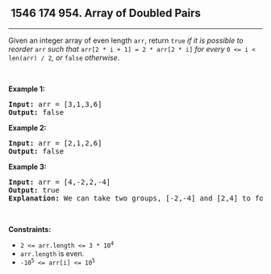 <h2> 1546 174
954. Array of Doubled Pairs</h2><hr><div><p>Given an integer array of even length <code>arr</code>, return <code>true</code><em> if it is possible to reorder </em><code>arr</code><em> such that </em><code>arr[2 * i + 1] = 2 * arr[2 * i]</code><em> for every </em><code>0 &lt;= i &lt; len(arr) / 2</code><em>, or </em><code>false</code><em> otherwise</em>.</p>

<p>&nbsp;</p>
<p><strong class="example">Example 1:</strong></p>

<pre><strong>Input:</strong> arr = [3,1,3,6]
<strong>Output:</strong> false
</pre>

<p><strong class="example">Example 2:</strong></p>

<pre><strong>Input:</strong> arr = [2,1,2,6]
<strong>Output:</strong> false
</pre>

<p><strong class="example">Example 3:</strong></p>

<pre><strong>Input:</strong> arr = [4,-2,2,-4]
<strong>Output:</strong> true
<strong>Explanation:</strong> We can take two groups, [-2,-4] and [2,4] to form [-2,-4,2,4] or [2,4,-2,-4].
</pre>

<p>&nbsp;</p>
<p><strong>Constraints:</strong></p>

<ul>
	<li><code>2 &lt;= arr.length &lt;= 3 * 10<sup>4</sup></code></li>
	<li><code>arr.length</code> is even.</li>
	<li><code>-10<sup>5</sup> &lt;= arr[i] &lt;= 10<sup>5</sup></code></li>
</ul>
</div>